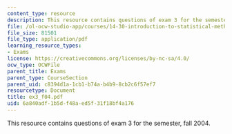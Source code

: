 ```yaml
---
content_type: resource
description: This resource contains questions of exam 3 for the semester, fall 2004.
file: /ol-ocw-studio-app/courses/14-30-introduction-to-statistical-method-in-economics-spring-2006/6a840adf1b5df48aed5f31f18bf4a176_ex3_f04.pdf
file_size: 81501
file_type: application/pdf
learning_resource_types:
- Exams
license: https://creativecommons.org/licenses/by-nc-sa/4.0/
ocw_type: OCWFile
parent_title: Exams
parent_type: CourseSection
parent_uid: c8394d1a-1cb1-b74a-b4b9-8cb2c6f57ef7
resourcetype: Document
title: ex3_f04.pdf
uid: 6a840adf-1b5d-f48a-ed5f-31f18bf4a176
---
```

This resource contains questions of exam 3 for the semester, fall 2004.